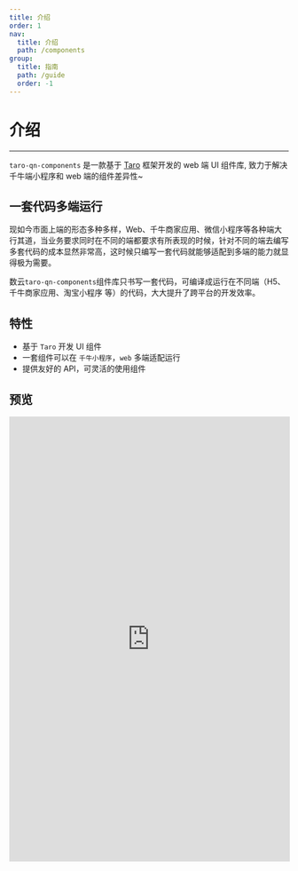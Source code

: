 ```yaml
---
title: 介绍
order: 1
nav:
  title: 介绍
  path: /components
group:
  title: 指南
  path: /guide
  order: -1
---
```


# 介绍

---

`taro-qn-components` 是一款基于 [Taro](https://taro.aotu.io) 框架开发的 web 端 UI 组件库, 致力于解决千牛端小程序和 web 端的组件差异性~

## 一套代码多端运行

现如今市面上端的形态多种多样，Web、千牛商家应用、微信小程序等各种端大行其道，当业务要求同时在不同的端都要求有所表现的时候，针对不同的端去编写多套代码的成本显然非常高，这时候只编写一套代码就能够适配到多端的能力就显得极为需要。

数云`taro-qn-components`组件库只书写一套代码，可编译成运行在不同端（H5、千牛商家应用、淘宝小程序 等）的代码，大大提升了跨平台的开发效率。

## 特性

- 基于 `Taro` 开发 UI 组件
- 一套组件可以在 `千牛小程序`，`web` 多端适配运行
- 提供友好的 API，可灵活的使用组件

## 预览

<iframe style="width:100%; height: 800px; border: 1px solid #ddd" src="https://ui.shuyun.com/example/#/pages/index/index"></iframe>
